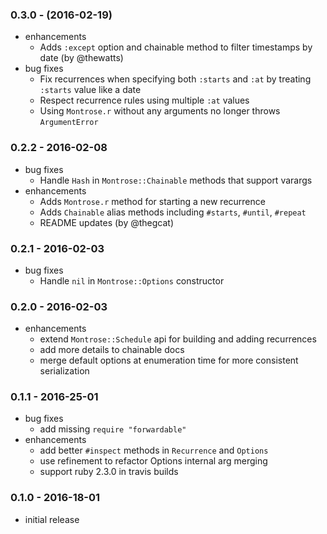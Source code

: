 ### 0.3.0 - (2016-02-19)

* enhancements
  * Adds `:except` option and chainable method to filter timestamps by date (by
    @thewatts)
* bug fixes
  * Fix recurrences when specifying both `:starts` and `:at` by treating
    `:starts` value like a date
  * Respect recurrence rules using multiple `:at` values
  * Using `Montrose.r` without any arguments no longer throws `ArgumentError`

### 0.2.2 - 2016-02-08

* bug fixes
  * Handle `Hash` in `Montrose::Chainable` methods that support varargs
* enhancements
  * Adds `Montrose.r` method for starting a new recurrence
  * Adds `Chainable` alias methods including `#starts`, `#until`, `#repeat`
  * README updates (by @thegcat)

### 0.2.1 - 2016-02-03

* bug fixes
  * Handle `nil` in `Montrose::Options` constructor

### 0.2.0 - 2016-02-03

* enhancements
  * extend `Montrose::Schedule` api for building and adding recurrences
  * add more details to chainable docs
  * merge default options at enumeration time for more consistent serialization

### 0.1.1 - 2016-25-01

* bug fixes
  * add missing `require "forwardable"`
* enhancements
  * add better `#inspect` methods in `Recurrence` and `Options`
  * use refinement to refactor Options internal arg merging
  * support ruby 2.3.0 in travis builds

### 0.1.0 - 2016-18-01

* initial release
